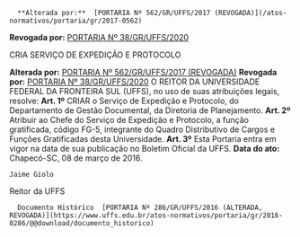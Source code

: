       **Alterada por:**  [PORTARIA Nº 562/GR/UFFS/2017 (REVOGADA)](/atos-normativos/portaria/gr/2017-0562) 

 **Revogada por:**  [PORTARIA Nº 38/GR/UFFS/2020](/atos-normativos/portaria/gr/2020-0038) 

   CRIA SERVIÇO DE EXPEDIÇÃO E PROTOCOLO  

 **Alterada por:** [PORTARIA Nº 562/GR/UFFS/2017 (REVOGADA)](https://www.uffs.edu.br/atos-normativos/portaria/gr/2017-0562) **Revogada por:** [PORTARIA Nº 38/GR/UFFS/2020](https://www.uffs.edu.br/atos-normativos/portaria/gr/2020-0038) O REITOR DA UNIVERSIDADE FEDERAL DA FRONTEIRA SUL (UFFS), no uso de suas atribuições legais, resolve: **Art. 1º**  CRIAR o Serviço de Expedição e Protocolo, do Departamento de Gestão Documental, da Diretoria de Planejamento. **Art. 2º**  Atribuir ao Chefe do Serviço de Expedição e Protocolo, a função gratificada, código FG-5, integrante do Quadro Distributivo de Cargos e Funções Gratificadas desta Universidade. **Art. 3º**  Esta Portaria entra em vigor na data de sua publicação no Boletim Oficial da UFFS.        **Data do ato:** Chapecó-SC, 08 de março de 2016.   
 

    Jaime Giolo   
 Reitor da UFFS 

      Documento Histórico  [PORTARIA Nº 286/GR/UFFS/2016 (ALTERADA, REVOGADA)](https://www.uffs.edu.br/atos-normativos/portaria/gr/2016-0286/@@download/documento_historico)     
      